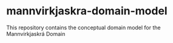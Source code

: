 # mannvirkjaskra-domain-model
This repository contains the conceptual domain model for the Mannvirkjaskrá Domain
